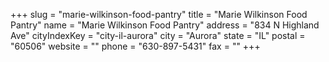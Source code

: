 +++
slug = "marie-wilkinson-food-pantry"
title = "Marie Wilkinson Food Pantry"
name = "Marie Wilkinson Food Pantry"
address = "834 N Highland Ave"
cityIndexKey = "city-il-aurora"
city = "Aurora"
state = "IL"
postal = "60506"
website = ""
phone = "630-897-5431"
fax = ""
+++
